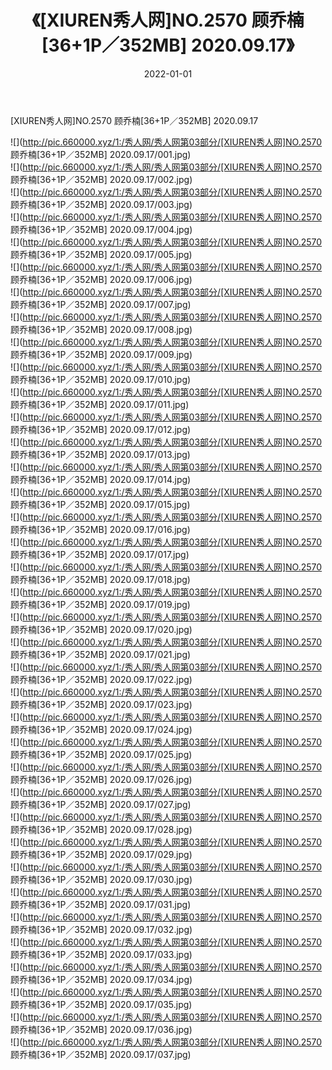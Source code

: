﻿---
layout: post
title:  《[XIUREN秀人网]NO.2570 顾乔楠[36+1P／352MB] 2020.09.17》
date:   2022-01-01
img: http://pic.660000.xyz/1:/秀人网/秀人网第03部分/[XIUREN秀人网]NO.2570 顾乔楠[36+1P／352MB] 2020.09.17/000.jpg
categories: [美女, 清纯, 唯美]
---

[XIUREN秀人网]NO.2570 顾乔楠[36+1P／352MB] 2020.09.17

 ![](http://pic.660000.xyz/1:/秀人网/秀人网第03部分/[XIUREN秀人网]NO.2570 顾乔楠[36+1P／352MB] 2020.09.17/001.jpg) <br>![](http://pic.660000.xyz/1:/秀人网/秀人网第03部分/[XIUREN秀人网]NO.2570 顾乔楠[36+1P／352MB] 2020.09.17/002.jpg) <br>![](http://pic.660000.xyz/1:/秀人网/秀人网第03部分/[XIUREN秀人网]NO.2570 顾乔楠[36+1P／352MB] 2020.09.17/003.jpg) <br>![](http://pic.660000.xyz/1:/秀人网/秀人网第03部分/[XIUREN秀人网]NO.2570 顾乔楠[36+1P／352MB] 2020.09.17/004.jpg) <br>![](http://pic.660000.xyz/1:/秀人网/秀人网第03部分/[XIUREN秀人网]NO.2570 顾乔楠[36+1P／352MB] 2020.09.17/005.jpg) <br>![](http://pic.660000.xyz/1:/秀人网/秀人网第03部分/[XIUREN秀人网]NO.2570 顾乔楠[36+1P／352MB] 2020.09.17/006.jpg) <br>![](http://pic.660000.xyz/1:/秀人网/秀人网第03部分/[XIUREN秀人网]NO.2570 顾乔楠[36+1P／352MB] 2020.09.17/007.jpg) <br>![](http://pic.660000.xyz/1:/秀人网/秀人网第03部分/[XIUREN秀人网]NO.2570 顾乔楠[36+1P／352MB] 2020.09.17/008.jpg) <br>![](http://pic.660000.xyz/1:/秀人网/秀人网第03部分/[XIUREN秀人网]NO.2570 顾乔楠[36+1P／352MB] 2020.09.17/009.jpg) <br>![](http://pic.660000.xyz/1:/秀人网/秀人网第03部分/[XIUREN秀人网]NO.2570 顾乔楠[36+1P／352MB] 2020.09.17/010.jpg) <br>![](http://pic.660000.xyz/1:/秀人网/秀人网第03部分/[XIUREN秀人网]NO.2570 顾乔楠[36+1P／352MB] 2020.09.17/011.jpg) <br>![](http://pic.660000.xyz/1:/秀人网/秀人网第03部分/[XIUREN秀人网]NO.2570 顾乔楠[36+1P／352MB] 2020.09.17/012.jpg) <br>![](http://pic.660000.xyz/1:/秀人网/秀人网第03部分/[XIUREN秀人网]NO.2570 顾乔楠[36+1P／352MB] 2020.09.17/013.jpg) <br>![](http://pic.660000.xyz/1:/秀人网/秀人网第03部分/[XIUREN秀人网]NO.2570 顾乔楠[36+1P／352MB] 2020.09.17/014.jpg) <br>![](http://pic.660000.xyz/1:/秀人网/秀人网第03部分/[XIUREN秀人网]NO.2570 顾乔楠[36+1P／352MB] 2020.09.17/015.jpg) <br>![](http://pic.660000.xyz/1:/秀人网/秀人网第03部分/[XIUREN秀人网]NO.2570 顾乔楠[36+1P／352MB] 2020.09.17/016.jpg) <br>![](http://pic.660000.xyz/1:/秀人网/秀人网第03部分/[XIUREN秀人网]NO.2570 顾乔楠[36+1P／352MB] 2020.09.17/017.jpg) <br>![](http://pic.660000.xyz/1:/秀人网/秀人网第03部分/[XIUREN秀人网]NO.2570 顾乔楠[36+1P／352MB] 2020.09.17/018.jpg) <br>![](http://pic.660000.xyz/1:/秀人网/秀人网第03部分/[XIUREN秀人网]NO.2570 顾乔楠[36+1P／352MB] 2020.09.17/019.jpg) <br>![](http://pic.660000.xyz/1:/秀人网/秀人网第03部分/[XIUREN秀人网]NO.2570 顾乔楠[36+1P／352MB] 2020.09.17/020.jpg) <br>![](http://pic.660000.xyz/1:/秀人网/秀人网第03部分/[XIUREN秀人网]NO.2570 顾乔楠[36+1P／352MB] 2020.09.17/021.jpg) <br>![](http://pic.660000.xyz/1:/秀人网/秀人网第03部分/[XIUREN秀人网]NO.2570 顾乔楠[36+1P／352MB] 2020.09.17/022.jpg) <br>![](http://pic.660000.xyz/1:/秀人网/秀人网第03部分/[XIUREN秀人网]NO.2570 顾乔楠[36+1P／352MB] 2020.09.17/023.jpg) <br>![](http://pic.660000.xyz/1:/秀人网/秀人网第03部分/[XIUREN秀人网]NO.2570 顾乔楠[36+1P／352MB] 2020.09.17/024.jpg) <br>![](http://pic.660000.xyz/1:/秀人网/秀人网第03部分/[XIUREN秀人网]NO.2570 顾乔楠[36+1P／352MB] 2020.09.17/025.jpg) <br>![](http://pic.660000.xyz/1:/秀人网/秀人网第03部分/[XIUREN秀人网]NO.2570 顾乔楠[36+1P／352MB] 2020.09.17/026.jpg) <br>![](http://pic.660000.xyz/1:/秀人网/秀人网第03部分/[XIUREN秀人网]NO.2570 顾乔楠[36+1P／352MB] 2020.09.17/027.jpg) <br>![](http://pic.660000.xyz/1:/秀人网/秀人网第03部分/[XIUREN秀人网]NO.2570 顾乔楠[36+1P／352MB] 2020.09.17/028.jpg) <br>![](http://pic.660000.xyz/1:/秀人网/秀人网第03部分/[XIUREN秀人网]NO.2570 顾乔楠[36+1P／352MB] 2020.09.17/029.jpg) <br>![](http://pic.660000.xyz/1:/秀人网/秀人网第03部分/[XIUREN秀人网]NO.2570 顾乔楠[36+1P／352MB] 2020.09.17/030.jpg) <br>![](http://pic.660000.xyz/1:/秀人网/秀人网第03部分/[XIUREN秀人网]NO.2570 顾乔楠[36+1P／352MB] 2020.09.17/031.jpg) <br>![](http://pic.660000.xyz/1:/秀人网/秀人网第03部分/[XIUREN秀人网]NO.2570 顾乔楠[36+1P／352MB] 2020.09.17/032.jpg) <br>![](http://pic.660000.xyz/1:/秀人网/秀人网第03部分/[XIUREN秀人网]NO.2570 顾乔楠[36+1P／352MB] 2020.09.17/033.jpg) <br>![](http://pic.660000.xyz/1:/秀人网/秀人网第03部分/[XIUREN秀人网]NO.2570 顾乔楠[36+1P／352MB] 2020.09.17/034.jpg) <br>![](http://pic.660000.xyz/1:/秀人网/秀人网第03部分/[XIUREN秀人网]NO.2570 顾乔楠[36+1P／352MB] 2020.09.17/035.jpg) <br>![](http://pic.660000.xyz/1:/秀人网/秀人网第03部分/[XIUREN秀人网]NO.2570 顾乔楠[36+1P／352MB] 2020.09.17/036.jpg) <br>![](http://pic.660000.xyz/1:/秀人网/秀人网第03部分/[XIUREN秀人网]NO.2570 顾乔楠[36+1P／352MB] 2020.09.17/037.jpg) <br>